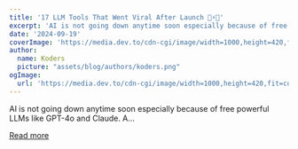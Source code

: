```yaml
---
title: '17 LLM Tools That Went Viral After Launch 🎯⚡😳'
excerpt: 'AI is not going down anytime soon especially because of free powerful LLMs like GPT-4o and Claude.  A...'
date: '2024-09-19'
coverImage: 'https://media.dev.to/cdn-cgi/image/width=1000,height=420,fit=cover,gravity=auto,format=auto/https%3A%2F%2Fdev-to-uploads.s3.amazonaws.com%2Fuploads%2Farticles%2F0i5x9yt0tl56ax69p9nu.png'
author:
  name: Koders
  picture: "assets/blog/authors/koders.png"
ogImage:
  url: 'https://media.dev.to/cdn-cgi/image/width=1000,height=420,fit=cover,gravity=auto,format=auto/https%3A%2F%2Fdev-to-uploads.s3.amazonaws.com%2Fuploads%2Farticles%2F0i5x9yt0tl56ax69p9nu.png'
---
```


AI is not going down anytime soon especially because of free powerful LLMs like GPT-4o and Claude.  A...

[Read more](https://dev.to/latitude/17-llm-tools-that-went-viral-after-launch-4gim)
